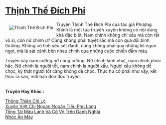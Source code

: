 <a href="https://utruyen.com/thinh-the-dich-phi/13353/" title="Thịnh Thế Đích Phi"><h1>Thịnh Thế Đích Phi</h1></a><div style="display:table"><img align="right" style="float: left; padding: 10px;" src="https://utruyen.com/images/story/200x260/thinh-the-dich-phi.jpg" alt="Thịnh Thế Đích Phi">Truyện Thịnh Thế Đích Phi của tác giả Phượng Khinh là một tựa truyện xuyên không có nội dung khá đặc biệt. Nam chính không chỉ xấu mà còn rất vô sỉ, còn nữ chính ư? Cũng không phải tuyệt sắc mà còn quá đỗi bình thường. Không có tình yêu sét đánh, cũng không phải qua những lời ngon ngọt, mà là sát cánh bên nhau chinh qua những cuộc chiến đẫm máu.<p></p>Truyện này nam cường nữ cũng cường. Nữ chính lạnh nhạt, nam chính phúc hắc. Nữ chính là người tốt, nam chính là người xấu. Người xấu không dễ chọc, kỳ thật người tốt càng không dễ chọc. Thực hư có phải như vậy, kết thúc ra sao, mời bạn đón đọc truyện.</div><p><br><b>Truyện Hay Khác :</b></p><a href="https://utruyen.com/thong-thien-chi-lo/340/" alt="Thông Thiên Chi Lộ">Thông Thiên Chi Lộ</a><br/><a href="https://dammyh.wordpress.com/2019/11/07/xuyen-viet-chi-ngoan-ngoan-tieu-phu-lang/" alt="Xuyên Việt Chi Ngoan Ngoãn Tiểu Phu Lang">Xuyên Việt Chi Ngoan Ngoãn Tiểu Phu Lang</a><br/><a href="https://github.com/quanluxury/truyenhot/tree/master/truyenhay/15974/" alt="Tổng Tài Máu Lạnh Và Cô Vợ Trên Danh Nghĩa">Tổng Tài Máu Lạnh Và Cô Vợ Trên Danh Nghĩa</a><br/><a href="https://dammyh.wordpress.com/2019/11/07/nhoc-an-may/" alt="Nhóc Ăn Mày">Nhóc Ăn Mày</a><br/>